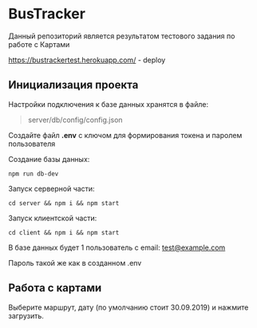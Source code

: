 # BusTracker

Данный репозиторий является результатом тестового задания по работе с Картами

https://bustrackertest.herokuapp.com/ - deploy

## Инициализация проекта
Настройки подключения к базе данных хранятся в файле: 
> server/db/config/config.json

Создайте файл **.env** с ключом для формирования токена и паролем пользователя

Создание базы данных:
``` JS
npm run db-dev
```

Запуск серверной части:
``` JS
cd server && npm i && npm start
```

Запуск клиентской части:
``` JS
cd client && npm i && npm start
```

В базе данных будет 1 пользователь с email: test@example.com

Пароль такой же как в созданном .env

## Работа с картами

Выберите маршрут, дату (по умолчанию стоит 30.09.2019) и нажмите загрузить.
